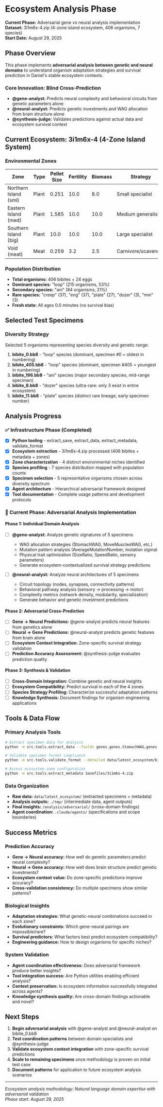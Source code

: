 # Ecosystem Analysis Phase

**Current Phase:** Adversarial gene vs neural analysis implementation  
**Dataset:** 3i1m6x-4.zip (4-zone island ecosystem, 406 organisms, 7 species)  
**Start Date:** August 29, 2025

## Phase Overview

This phase implements **adversarial analysis between genetic and neural domains** to understand organism adaptation strategies and survival prediction in Daniel's stable ecosystem contexts.

### Core Innovation: Blind Cross-Prediction
- **@gene-analyst:** Predicts neural complexity and behavioral circuits from genetic parameters alone
- **@neural-analyst:** Predicts genetic investments and WAG allocation from brain structure alone  
- **@synthesis-judge:** Validates predictions against actual data and ecosystem survival context

## Current Ecosystem: 3i1m6x-4 (4-Zone Island System)

### Environmental Zones
| Zone | Type | Pellet Size | Fertility | Biomass | Strategy |
|------|------|-------------|-----------|---------|----------|
| Northern Island (sml) | Plant | 0.251 | 10.0 | 8.0 | Small specialist |
| Eastern Island (med) | Plant | 1.585 | 10.0 | 10.0 | Medium generalist |
| Southern Island (big) | Plant | 10.0 | 10.0 | 10.0 | Large specialist |
| Void (meat) | Meat | 0.259 | 3.2 | 2.5 | Carnivore/scavenger |

### Population Distribution
- **Total organisms:** 406 bibites + 24 eggs
- **Dominant species:** "loop" (215 organisms, 53%)
- **Secondary species:** "ani" (84 organisms, 21%)  
- **Rare species:** "creep" (37), "eng" (37), "plate" (27), "dozer" (3), "mm" (3)
- **Fresh state:** All ages 0.0 minutes (no survival bias)

## Selected Test Specimens

### Diversity Strategy
Selected 5 organisms representing species diversity and genetic range:

1. **bibite_0.bb8** - "loop" species (dominant, specimen #0 = oldest in numbering)
2. **bibite_405.bb8** - "loop" species (dominant, specimen #405 = youngest in numbering)  
3. **bibite_196.bb8** - "ani" species (major secondary species, mid-range specimen)
4. **bibite_8.bb8** - "dozer" species (ultra-rare: only 3 exist in entire ecosystem)
5. **bibite_11.bb8** - "plate" species (distinct rare lineage, early specimen number)

## Analysis Progress

### ✅ Infrastructure Phase (Completed)
- [x] **Python tooling** - extract_save, extract_data, extract_metadata, validate_format
- [x] **Ecosystem extraction** - 3i1m6x-4.zip processed (406 bibites + metadata + zones)
- [x] **Zone characterization** - 4 distinct environmental niches identified
- [x] **Species profiling** - 7 species distribution mapped with population counts
- [x] **Specimen selection** - 5 representative organisms chosen across diversity spectrum
- [x] **Agent architecture** - Hierarchical adversarial framework designed
- [x] **Tool documentation** - Complete usage patterns and development protocols

### 🎯 Current Phase: Adversarial Analysis Implementation

#### Phase 1: Individual Domain Analysis
- [ ] **@gene-analyst:** Analyze genetic signatures of 5 specimens
  - WAG allocation strategies (StomachWAG, MoveMusclesWAG, etc.)
  - Mutation pattern analysis (AverageMutationNumber, mutation sigma)
  - Physical trait optimization (SizeRatio, SpeedRatio, sensory parameters)
  - Generate ecosystem-contextualized survival strategy predictions

- [ ] **@neural-analyst:** Analyze neural architectures of 5 specimens  
  - Circuit topology (nodes, synapses, connectivity patterns)
  - Behavioral pathway analysis (sensory → processing → motor)
  - Complexity metrics (network density, modularity, specialization)
  - Generate behavior and genetic investment predictions

#### Phase 2: Adversarial Cross-Prediction
- [ ] **Gene → Neural Predictions:** @gene-analyst predicts neural features from genetics alone
- [ ] **Neural → Gene Predictions:** @neural-analyst predicts genetic features from brain alone  
- [ ] **Ecosystem Context Integration:** Zone-specific survival strategy validation
- [ ] **Prediction Accuracy Assessment:** @synthesis-judge evaluates prediction quality

#### Phase 3: Synthesis & Validation
- [ ] **Cross-Domain Integration:** Combine genetic and neural insights
- [ ] **Ecosystem Compatibility:** Predict survival in each of the 4 zones
- [ ] **Species Strategy Profiling:** Characterize successful adaptation patterns
- [ ] **Knowledge Synthesis:** Document findings for organism engineering applications

## Tools & Data Flow

### Primary Analysis Tools
```bash
# Extract specimen data for analysis
python -m src.tools.extract_data --fields genes.genes.StomachWAG,genes.genes.MoveMusclesWAG --batch data/latest_ecosystem/bibites/

# Validate specimen format compliance  
python -m src.tools.validate_format --detailed data/latest_ecosystem/bibites/bibite_0.bb8

# Access ecosystem zone configuration
python -m src.tools.extract_metadata Savefiles/3i1m6x-4.zip
```

### Data Organization
- **Raw data:** `data/latest_ecosystem/` (extracted specimens + metadata)
- **Analysis outputs:** `./tmp/` (intermediate data, agent outputs)  
- **Final insights:** `/analysis/adversarial/` (cross-domain findings)
- **Agent coordination:** `.claude/agents/` (specifications and scope boundaries)

## Success Metrics

### Prediction Accuracy
- **Gene → Neural accuracy:** How well do genetic parameters predict neural complexity?
- **Neural → Gene accuracy:** How well does brain structure predict genetic investments?
- **Ecosystem context value:** Do zone-specific predictions improve accuracy?
- **Cross-validation consistency:** Do multiple specimens show similar patterns?

### Biological Insights  
- **Adaptation strategies:** What genetic-neural combinations succeed in each zone?
- **Evolutionary constraints:** Which gene-neural pairings are impossible/rare?
- **Survival predictors:** What factors best predict ecosystem compatibility?
- **Engineering guidance:** How to design organisms for specific niches?

### System Validation
- **Agent coordination effectiveness:** Does adversarial framework produce better insights?
- **Tool integration success:** Are Python utilities enabling efficient analysis?
- **Context preservation:** Is ecosystem information successfully integrated across agents?
- **Knowledge synthesis quality:** Are cross-domain findings actionable and novel?

## Next Steps

1. **Begin adversarial analysis** with @gene-analyst and @neural-analyst on bibite_0.bb8
2. **Test coordination patterns** between domain specialists and @synthesis-judge  
3. **Validate ecosystem context integration** with zone-specific survival predictions
4. **Scale to remaining specimens** once methodology is proven on initial test case
5. **Document patterns** for application to future ecosystem analysis scenarios

---
*Ecosystem analysis methodology: Natural language domain expertise with adversarial validation*  
*Phase start: August 29, 2025*